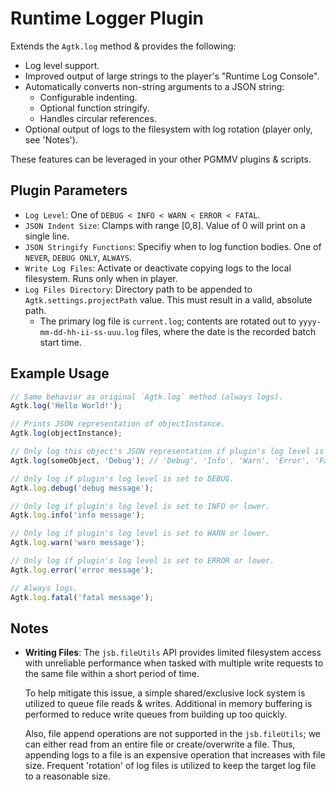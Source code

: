 # Runtime Logger Plugin

Extends the `Agtk.log` method & provides the following:

-   Log level support.
-   Improved output of large strings to the player's "Runtime Log Console".
-   Automatically converts non-string arguments to a JSON string:
    -   Configurable indenting.
    -   Optional function stringify.
    -   Handles circular references.
-   Optional output of logs to the filesystem with log rotation (player only, see 'Notes').

These features can be leveraged in your other PGMMV plugins & scripts.

## Plugin Parameters

-   `Log Level`: One of `DEBUG < INFO < WARN < ERROR < FATAL`.
-   `JSON Indent Size`: Clamps with range [0,8]. Value of 0 will print on a single line.
-   `JSON Stringify Functions`: Specifiy when to log function bodies. One of `NEVER`, `DEBUG ONLY`, `ALWAYS`.
-   `Write Log Files`: Activate or deactivate copying logs to the local filesystem. Runs only when in player.
-   `Log Files Directory`: Directory path to be appended to `Agtk.settings.projectPath` value. This must result in a valid, absolute path.
    -   The primary log file is `current.log`; contents are rotated out to `yyyy-mm-dd-hh-ii-ss-uuu.log` files, where the date is the recorded batch start time.

## Example Usage

```js
// Same behavior as original `Agtk.log` method (always logs).
Agtk.log('Hello World!');

// Prints JSON representation of objectInstance.
Agtk.log(objectInstance);

// Only log this object's JSON representation if plugin's log level is set to DEBUG.
Agtk.log(someObject, 'Debug'); // 'Debug', 'Info', 'Warn', 'Error', 'Fatal'.

// Only log if plugin's log level is set to DEBUG.
Agtk.log.debug('debug message');

// Only log if plugin's log level is set to INFO or lower.
Agtk.log.info('info message');

// Only log if plugin's log level is set to WARN or lower.
Agtk.log.warn('warn message');

// Only log if plugin's log level is set to ERROR or lower.
Agtk.log.error('error message');

// Always logs.
Agtk.log.fatal('fatal message');
```

## Notes

-   **Writing Files**: The `jsb.fileUtils` API provides limited filesystem access with unreliable performance when tasked with
    multiple write requests to the same file within a short period of time.

    To help mitigate this issue, a simple shared/exclusive lock system is utilized to queue file reads & writes.
    Additional in memory buffering is performed to reduce write queues from building up too quickly.

    Also, file append operations are not supported in the `jsb.fileUtils`; we can either read from an entire file or
    create/overwrite a file. Thus, appending logs to a file is an expensive operation that increases with file size.
    Frequent 'rotation' of log files is utilized to keep the target log file to a reasonable size.
